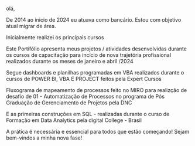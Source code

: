 olá, 

De 2014 ao inicio de 2024 eu atuava como bancário. Estou com objetivo atual migrar de área.

Inicialmente realizei os principais cursos 

Este Portifólio apresenta meus projetos / atividades desenvolvidas durante os cursos de capacitação para incício de nova trajetória profissional 
realizados durante os meses de janeiro e abril /2024

Segue dashboards e planilhas programadas em VBA realizados durante o cursos de POWER BI, VBA E  PROJECT feitos pela Expert Cursos

Fluxograma de mapeamento de processos feito no MIRO para realizção de desafio de 01 - Automatização de Processos no programa de Pós Graduação de Gerenciamento de Projetos pela DNC

E as primeiras construções em SQL - realizadas durante o curso de Formação em Data Analytics pela digital College - Brasil

A prática é necessária e essencial para todos que estão começando! Sejam bem-vindos a minha nova fase!
